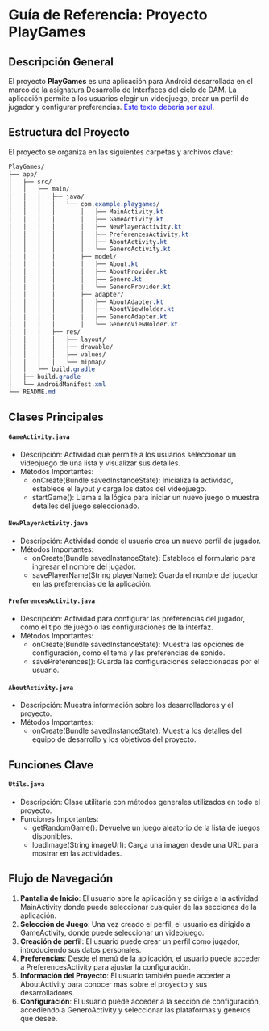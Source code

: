 # Guía de Referencia: Proyecto PlayGames
## Descripción General
El proyecto **PlayGames** es una aplicación para Android desarrollada en el marco de la asignatura Desarrollo de Interfaces del ciclo de DAM. La aplicación permite a los usuarios elegir un videojuego, crear un perfil de jugador y configurar preferencias.
<font color="blue">Este texto debería ser azul.</font>

## Estructura del Proyecto
El proyecto se organiza en las siguientes carpetas y archivos clave:

````css
PlayGames/
├── app/
│   ├── src/
│   │   ├── main/
│   │   │   ├── java/
│   │   │   │   └── com.example.playgames/
│   │   │   │       │   ├── MainActivity.kt
│   │   │   │       │   ├── GameActivity.kt
│   │   │   │       │   ├── NewPlayerActivity.kt
│   │   │   │       │   ├── PreferencesActivity.kt
│   │   │   │       │   ├── AboutActivity.kt
│   │   │   │       │   └── GeneroActivity.kt
│   │   │   │       ├── model/
│   │   │   │       │   ├── About.kt
│   │   │   │       │   ├── AboutProvider.kt
│   │   │   │       │   ├── Genero.kt
│   │   │   │       │   └── GeneroProvider.kt
│   │   │   │       ├── adapter/
│   │   │   │       │   ├── AboutAdapter.kt
│   │   │   │       │   ├── AboutViewHolder.kt
│   │   │   │       │   ├── GeneroAdapter.kt
│   │   │   │       │   └── GeneroViewHolder.kt
│   │   │   ├── res/
│   │   │   │   ├── layout/
│   │   │   │   ├── drawable/
│   │   │   │   ├── values/
│   │   │   │   └── mipmap/
│   │   ├── build.gradle
│   ├── build.gradle
│   └── AndroidManifest.xml
└── README.md
````

## Clases Principales
#### `GameActivity.java`
- Descripción: Actividad que permite a los usuarios seleccionar un videojuego de una lista y visualizar sus detalles.
- Métodos Importantes:
  - onCreate(Bundle savedInstanceState): Inicializa la actividad, establece el layout y carga los datos del videojuego.
  - startGame(): Llama a la lógica para iniciar un nuevo juego o muestra detalles del juego seleccionado.

#### `NewPlayerActivity.java`
- Descripción: Actividad donde el usuario crea un nuevo perfil de jugador.
- Métodos Importantes:
  - onCreate(Bundle savedInstanceState): Establece el formulario para ingresar el nombre del jugador.
  - savePlayerName(String playerName): Guarda el nombre del jugador en las preferencias de la aplicación.

#### `PreferencesActivity.java`
- Descripción: Actividad para configurar las preferencias del jugador, como el tipo de juego o las configuraciones de la interfaz.
- Métodos Importantes:
  - onCreate(Bundle savedInstanceState): Muestra las opciones de configuración, como el tema y las preferencias de sonido.
  - savePreferences(): Guarda las configuraciones seleccionadas por el usuario.

#### `AboutActivity.java`
- Descripción: Muestra información sobre los desarrolladores y el proyecto.
- Métodos Importantes:
  - onCreate(Bundle savedInstanceState): Muestra los detalles del equipo de desarrollo y los objetivos del proyecto.

## Funciones Clave

#### `Utils.java`
- Descripción: Clase utilitaria con métodos generales utilizados en todo el proyecto.
- Funciones Importantes:
  - getRandomGame(): Devuelve un juego aleatorio de la lista de juegos disponibles.
  - loadImage(String imageUrl): Carga una imagen desde una URL para mostrar en las actividades.
    
## Flujo de Navegación
1. **Pantalla de Inicio**: El usuario abre la aplicación y se dirige a la actividad MainActivity donde puede seleccionar cualquier de las secciones de la aplicación.
2. **Selección de Juego**: Una vez creado el perfil, el usuario es dirigido a GameActivity, donde puede seleccionar un videojuego.
3. **Creación de perfil**: El usuario puede crear un perfil como jugador, introduciendo sus datos personales.
4. **Preferencias**: Desde el menú de la aplicación, el usuario puede acceder a PreferencesActivity para ajustar la configuración.
5. **Información del Proyecto**: El usuario también puede acceder a AboutActivity para conocer más sobre el proyecto y sus desarrolladores.
6. **Configuración**: El usuario puede acceder a la sección de configuración, accediendo a GeneroActivity y seleccionar las plataformas y generos que desee. 
